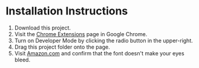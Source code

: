 # Installation Instructions

1. Download this project.
2. Visit the [Chrome Extensions](chrome://extensions/) page in Google Chrome.
3. Turn on Developer Mode by clicking the radio button in the upper-right.
4. Drag this project folder onto the page.
5. Visit [Amazon.com](https://www.amazon.com) and confirm that the font doesn't make your eyes bleed.